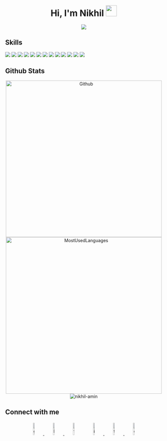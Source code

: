 <h1 align="center">Hi, I'm Nikhil <img src="https://media.giphy.com/media/hvRJCLFzcasrR4ia7z/giphy.gif" width="35"></h1>

<p align="center">
  <a href="https://nikhil-amin.github.io/"><img src="https://readme-typing-svg.herokuapp.com?lines=Computer+Science+Graduate;Full+Stack+Web+Developer;Pencil%20and%20Digital%20Artist;&center=true&width=500&height=50"></a>
</p>

## Skills

![](https://img.shields.io/badge/HTML5-informational?style=flat&logo=html5&logoColor=white&color=e34c26)
![](https://img.shields.io/badge/CSS3-informational?style=flat&logo=css3&logoColor=white&color=264de4)
![](https://img.shields.io/badge/Bootstrap-informational?style=flat&logo=bootstrap&logoColor=white&color=563d7c)
![](https://img.shields.io/badge/JavaScript-informational?style=flat&logo=javascript&logoColor=white&color=f0db4f)
![](https://img.shields.io/badge/Angular-informational?style=flat&logo=angular&logoColor=white&color=dd1b16)
![](https://img.shields.io/badge/NodeJs-informational?style=flat&logo=node.js&logoColor=white&color=68a063)
![](https://img.shields.io/badge/Java-informational?style=flat&logo=java&logoColor=white&color=5382a1)
![](https://img.shields.io/badge/Spring-informational?style=flat&logo=spring&logoColor=white&color=80ea6e)
![](https://img.shields.io/badge/Python-informational?style=flat&logo=python&logoColor=white&color=306998)
![](https://img.shields.io/badge/PHP-informational?style=flat&logo=php&logoColor=white&color=8993be)
![](https://img.shields.io/badge/MySQL-informational?style=flat&logo=mysql&logoColor=white&color=F29111)
![](https://img.shields.io/badge/PostgreSQL-informational?style=flat&logo=postgresql&logoColor=white&color=0064a5)
![](https://img.shields.io/badge/MongoDB-informational?style=flat&logo=mongodb&logoColor=white&color=4DB33D)


## Github Stats

<p align="center">
    <img alt="Github" width="500px" src="https://github-readme-stats.vercel.app/api?username=nikhil-amin&count_private=true&show_icons=true&custom_title=Github&theme=algolia&bg_color=0,000000,130F40&layout=compact&border_radius=8"/> 
    <br>
    <img alt="MostUsedLanguages" width="500px" src="https://github-readme-stats.vercel.app/api/top-langs/?username=nikhil-amin&count_private=true&theme=algolia&bg_color=0,000000,130F40&layout=compact&border_radius=8&langs_count=20"/>
    <br>
    <img src="https://komarev.com/ghpvc/?username=nikhil-amin8&label=Profile%20views&color=0e75b6&style=plastic" alt="nikhil-amin" />
</p>

## Connect with me

<p align="center">
	<a href="https://github.com/nikhil-amin">
		<img alt="github" width="10%" style="padding:5px" src="https://img.icons8.com/clouds/100/000000/github.png"/>
	</a>
	<a href="https://www.linkedin.com/in/nikhilamin073/">
		<img alt="linkedin" width="10%" style="padding:5px" src="https://img.icons8.com/clouds/100/000000/linkedin.png"/>
	</a>
	<a href="https://www.facebook.com/nikhil.amin.73/"><img alt="facebook" width="10%" style="padding:5px" src="https://img.icons8.com/clouds/100/000000/facebook-new.png"/></a>
	<a href="https://www.instagram.com/nikhilamin073/">
		<img alt="instagram" width="10%" style="padding:5px" src="https://img.icons8.com/clouds/100/000000/instagram.png"/>
	</a>
	<a href="https://twitter.com/nikhilamin073">
		<img alt="twitter" width="10%" style="padding:5px" src="https://img.icons8.com/clouds/100/000000/twitter.png"/>
	</a>
  	<a href="https://discord.gg/v26B9uB">
		<img alt="discord" width="10%" style="padding:5px" src="https://img.icons8.com/clouds/100/000000/discord.png"/>
	</a>
</p>
